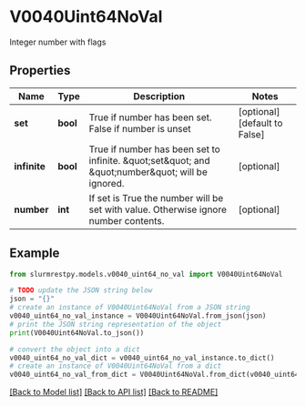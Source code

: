 # V0040Uint64NoVal

Integer number with flags

## Properties

Name | Type | Description | Notes
------------ | ------------- | ------------- | -------------
**set** | **bool** | True if number has been set. False if number is unset | [optional] [default to False]
**infinite** | **bool** | True if number has been set to infinite. \&quot;set\&quot; and \&quot;number\&quot; will be ignored. | [optional]
**number** | **int** | If set is True the number will be set with value. Otherwise ignore number contents. | [optional]

## Example

```python
from slurmrestpy.models.v0040_uint64_no_val import V0040Uint64NoVal

# TODO update the JSON string below
json = "{}"
# create an instance of V0040Uint64NoVal from a JSON string
v0040_uint64_no_val_instance = V0040Uint64NoVal.from_json(json)
# print the JSON string representation of the object
print(V0040Uint64NoVal.to_json())

# convert the object into a dict
v0040_uint64_no_val_dict = v0040_uint64_no_val_instance.to_dict()
# create an instance of V0040Uint64NoVal from a dict
v0040_uint64_no_val_from_dict = V0040Uint64NoVal.from_dict(v0040_uint64_no_val_dict)
```
[[Back to Model list]](../README.md#documentation-for-models) [[Back to API list]](../README.md#documentation-for-api-endpoints) [[Back to README]](../README.md)


